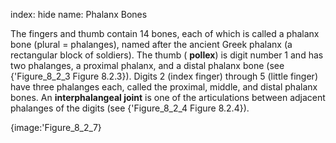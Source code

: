 index: hide
name: Phalanx Bones

The fingers and thumb contain 14 bones, each of which is called a phalanx bone (plural = phalanges), named after the ancient Greek phalanx (a rectangular block of soldiers). The thumb ( **pollex**) is digit number 1 and has two phalanges, a proximal phalanx, and a distal phalanx bone (see {'Figure_8_2_3 Figure 8.2.3}). Digits 2 (index finger) through 5 (little finger) have three phalanges each, called the proximal, middle, and distal phalanx bones. An  **interphalangeal joint** is one of the articulations between adjacent phalanges of the digits (see {'Figure_8_2_4 Figure 8.2.4}).


{image:'Figure_8_2_7}
        
